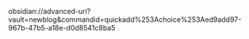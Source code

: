 obsidian://advanced-uri?vault=newblog&commandid=quickadd%253Achoice%253Aed9add97-967b-47b5-a18e-d0d8541c8ba5